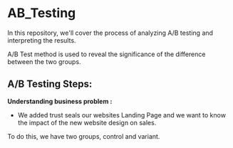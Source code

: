 # AB_Testing

In this repository, we'll cover the process of analyzing A/B testing and interpreting the results.

A/B Test method is used to reveal the significance of the difference between the two groups. 

 A/B Testing Steps:
 --
 
**Understanding business problem :**
 - We added trust seals our websites Landing Page and we want to know the impact of the new website design on sales.
  
  To do this, we have two groups, control and variant.
  
